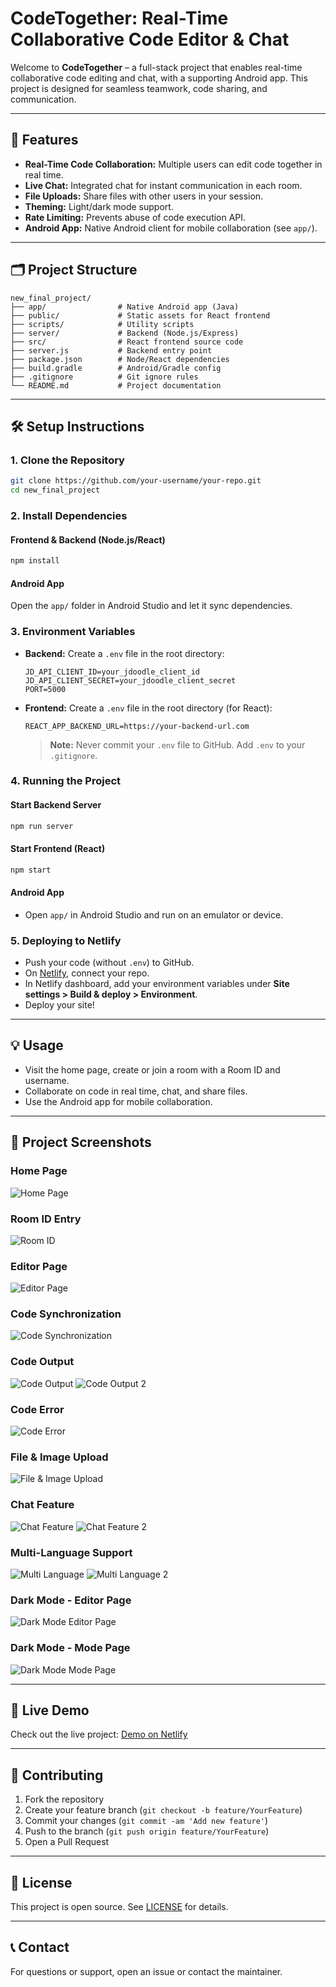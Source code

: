# CodeTogether: Real-Time Collaborative Code Editor & Chat

Welcome to **CodeTogether** – a full-stack project that enables real-time collaborative code editing and chat, with a supporting Android app. This project is designed for seamless teamwork, code sharing, and communication.

---

## 🚀 Features

- **Real-Time Code Collaboration:** Multiple users can edit code together in real time.
- **Live Chat:** Integrated chat for instant communication in each room.
- **File Uploads:** Share files with other users in your session.
- **Theming:** Light/dark mode support.
- **Rate Limiting:** Prevents abuse of code execution API.
- **Android App:** Native Android client for mobile collaboration (see `app/`).

---

## 🗂️ Project Structure

```
new_final_project/
├── app/                # Native Android app (Java)
├── public/             # Static assets for React frontend
├── scripts/            # Utility scripts
├── server/             # Backend (Node.js/Express)
├── src/                # React frontend source code
├── server.js           # Backend entry point
├── package.json        # Node/React dependencies
├── build.gradle        # Android/Gradle config
├── .gitignore          # Git ignore rules
└── README.md           # Project documentation
```

---

## 🛠️ Setup Instructions

### 1. Clone the Repository
```bash
git clone https://github.com/your-username/your-repo.git
cd new_final_project
```

### 2. Install Dependencies
#### Frontend & Backend (Node.js/React)
```bash
npm install
```

#### Android App
Open the `app/` folder in Android Studio and let it sync dependencies.

### 3. Environment Variables
- **Backend:** Create a `.env` file in the root directory:
  ```env
  JD_API_CLIENT_ID=your_jdoodle_client_id
  JD_API_CLIENT_SECRET=your_jdoodle_client_secret
  PORT=5000
  ```
- **Frontend:** Create a `.env` file in the root directory (for React):
  ```env
  REACT_APP_BACKEND_URL=https://your-backend-url.com
  ```
  > **Note:** Never commit your `.env` file to GitHub. Add `.env` to your `.gitignore`.

### 4. Running the Project
#### Start Backend Server
```bash
npm run server
```

#### Start Frontend (React)
```bash
npm start
```

#### Android App
- Open `app/` in Android Studio and run on an emulator or device.

### 5. Deploying to Netlify
- Push your code (without `.env`) to GitHub.
- On [Netlify](https://app.netlify.com/), connect your repo.
- In Netlify dashboard, add your environment variables under **Site settings > Build & deploy > Environment**.
- Deploy your site!

---

## 💡 Usage
- Visit the home page, create or join a room with a Room ID and username.
- Collaborate on code in real time, chat, and share files.
- Use the Android app for mobile collaboration.

---

## 📸 Project Screenshots

### Home Page
![Home Page](screenshots/Home_Page.png)

### Room ID Entry
![Room ID](screenshots/Room_id.png)

### Editor Page
![Editor Page](screenshots/Editorpage.png)

### Code Synchronization
![Code Synchronization](screenshots/code_synchronization.png)

### Code Output
![Code Output](screenshots/code_output.png)
![Code Output 2](screenshots/code_output2.png)

### Code Error
![Code Error](screenshots/code_error.png)

### File & Image Upload
![File & Image Upload](screenshots/File&img_upload.png)

### Chat Feature
![Chat Feature](screenshots/Chat_feature.png)
![Chat Feature 2](screenshots/Chat_feature2.png)

### Multi-Language Support
![Multi Language](screenshots/Multi_language.png)
![Multi Language 2](screenshots/Multi_language2.png)

### Dark Mode - Editor Page
![Dark Mode Editor Page](screenshots/Dark_mode_editorpage.png)

### Dark Mode - Mode Page
![Dark Mode Mode Page](screenshots/Dark_mode_modepage.png)

---

## 🚀 Live Demo

Check out the live project: [Demo on Netlify](https://your-demo-site.netlify.app)

---

## 🤝 Contributing
1. Fork the repository
2. Create your feature branch (`git checkout -b feature/YourFeature`)
3. Commit your changes (`git commit -am 'Add new feature'`)
4. Push to the branch (`git push origin feature/YourFeature`)
5. Open a Pull Request

---

## 📄 License
This project is open source. See [LICENSE](LICENSE) for details.

---

## 📞 Contact
For questions or support, open an issue or contact the maintainer.
